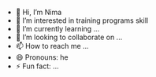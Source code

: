 - 👋 Hi, I’m Nima 
- 👀 I’m interested in training programs skill
- 🌱 I’m currently learning ...
- 💞️ I’m looking to collaborate on ...
- 📫 How to reach me ...
- 😄 Pronouns: he 
- ⚡ Fun fact: ...

<!---
Soviet-Rabbit/Soviet-Rabbit is a ✨ special ✨ repository because its `README.md` (this file) appears on your GitHub profile.
You can click the Preview link to take a look at your changes.
--->
